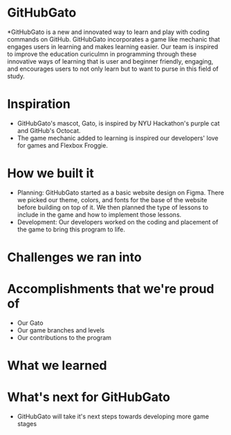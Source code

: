 # GitHubGato
*GitHubGato is a new and innovated way to learn and play with coding commands on GitHub. GitHubGato incorporates a game like mechanic that engages users in learning and makes learning easier. Our team is inspired to improve the education curiculmn in programming through these innovative ways of learning that is user and beginner friendly, engaging, and encourages users to not only learn but to want to purse in this field of study.
# Inspiration
- GitHubGato's mascot, Gato, is inspired by NYU Hackathon's purple cat and GitHub's Octocat.
- The game mechanic added to learning is inspired our developers' love for games and Flexbox Froggie.
# How we built it
- Planning: GitHubGato started as a basic website design on Figma. There we picked our theme, colors, and fonts for the base of the website before building on top of it. We then planned the type of lessons to include in the game and how to implement those lessons.
- Development: Our developers worked on the coding and placement of the game to bring this program to life.
# Challenges we ran into
# Accomplishments that we're proud of
- Our Gato
- Our game branches and levels
- Our contributions to the program
# What we learned
# What's next for GitHubGato
- GitHubGato will take it's next steps towards developing more game stages
